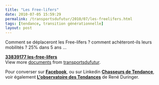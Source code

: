 ```yaml
---
title: "Les Free-lifers"
date: 2010-07-05 15:59:29
permalink: /transportsdufutur/2010/07/les-freelifers.html
tags: [tendance, transition générationnelle]
layout: post
---
```


<p>Comment se déplaceront les Free-lifers ? comment achèteront-ils leurs mobilités ? 25% dans 5 ans ...<br /></p> <div id="__ss_4684086"><strong><a href="http://www.slideshare.net/transportsdufutur/33839177-lesfreelifers" title="33839177 les-free-lifers">33839177 les-free-lifers</a></strong>   <div>View more <a href="http://www.slideshare.net/">documents</a> from <a href="http://www.slideshare.net/transportsdufutur">transportsdufutur</a>.</div></div> <p>Pour converser sur <strong><a href="http://www.facebook.com/group.php?gid=141153129232847&ref=mf" target="_blank">Facebook</a></strong>, ou sur Linkedin <strong><a href="http://www.linkedin.com/groups?home=&gid=1416777&trk=anet_ug_hm&goback=%2Enmp_*1_*1" target="_blank">Chasseurs de Tendance</a></strong>, voir également <strong><a href="http://smartfutur.blogspirit.com/archive/2010/07/03/1-francais-sur-5-sera-un-free-lifer-en-2015.html" target="_blank">L'observatoire des Tendances</a></strong> de René Duringer. <br /> </p>
